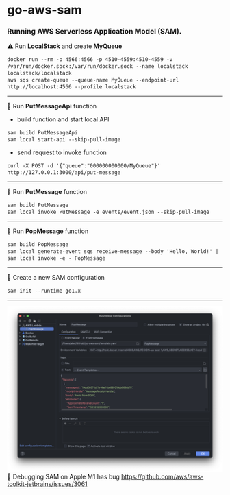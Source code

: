 # go-aws-sam

### Running AWS Serverless Application Model (SAM).

⚠️ Run **LocalStack** and create **MyQueue**
```
docker run --rm -p 4566:4566 -p 4510-4559:4510-4559 -v /var/run/docker.sock:/var/run/docker.sock --name localstack localstack/localstack
aws sqs create-queue --queue-name MyQueue --endpoint-url http://localhost:4566 --profile localstack
```
---
📌 Run **PutMessageApi** function
- build function and start local API
```
sam build PutMessageApi
sam local start-api --skip-pull-image
```
- send request to invoke function
```
curl -X POST -d '{"queue":"000000000000/MyQueue"}' http://127.0.0.1:3000/api/put-message
```
---
📌 Run **PutMessage** function
```
sam build PutMessage
sam local invoke PutMessage -e events/event.json --skip-pull-image
```
---
📌 Run **PopMessage** function
```
sam build PopMessage
sam local generate-event sqs receive-message --body 'Hello, World!' | sam local invoke -e - PopMessage
```
---
📎 Create a new SAM configuration
```
sam init --runtime go1.x
```
---
![SAM IDE configuration](sam_ide_run_configuration.png)
🐞 Debugging SAM on Apple M1 has bug https://github.com/aws/aws-toolkit-jetbrains/issues/3061
